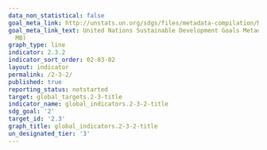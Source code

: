 ```yaml
---
data_non_statistical: false
goal_meta_link: http://unstats.un.org/sdgs/files/metadata-compilation/Metadata-Goal-2.pdf
goal_meta_link_text: United Nations Sustainable Development Goals Metadata (PDF 4.0
  MB)
graph_type: line
indicator: 2.3.2
indicator_sort_order: 02-03-02
layout: indicator
permalink: /2-3-2/
published: true
reporting_status: notstarted
target: global_targets.2-3-title
indicator_name: global_indicators.2-3-2-title
sdg_goal: '2'
target_id: '2.3'
graph_title: global_indicators.2-3-2-title
un_designated_tier: '3'
---
```


